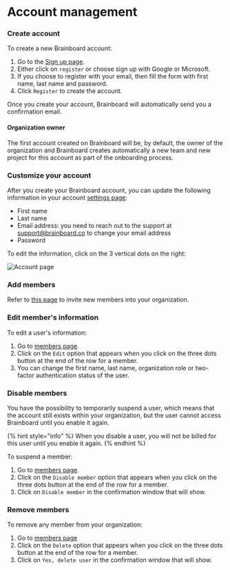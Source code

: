 # Account management

### Create account

To create a new Brainboard account:

1. Go to the [Sign up page](https://app.brainboard.co/register).
2. Either click on `register` or choose sign up with Google or Microsoft.
3. If you choose to register with your email, then fill the form with first name, last name and password.
4. Click `Register` to create the account.

Once you create your account, Brainboard will automatically send you a confirmation email.

#### Organization owner

The first account created on Brainboard will be, by default, the owner of the organization and Brainboard creates automatically a new team and new project for this account as part of the onboarding process.

### Customize your account

After you create your Brainboard account, you can update the following information in your account [settings page](https://app.brainboard.co/settings/my-profile):

* First name
* Last name
* Email address: you need to reach out to the support at support@brainboard.co to change your email address
* Password

To edit the information, click on the 3 vertical dots on the right:

![Account page](../../../.gitbook/assets/edit-profile.png)

### Add members

Refer to [this page](https://gitlab.com/brainboard/brainboard/-/blob/main/account-billing/invite-members/README.md) to invite new members into your organization.

### Edit member's information

To edit a user's information:

1. Go to [members page](https://app.brainboard.co/settings/members).
2. Click on the `Edit` option that appears when you click on the three dots button at the end of the row for a member.
3. You can change the first name, last name, organization role or two-factor authentication status of the user.

### Disable members

You have the possibility to temporarily suspend a user, which means that the account still exists within your organization, but the user cannot access Brainboard until you enable it again.

{% hint style="info" %}
When you disable a user, you will not be billed for this user until you enable it again.
{% endhint %}

To suspend a member:

1. Go to [members page](https://app.brainboard.co/settings/members).
2. Click on the `Disable member` option that appears when you click on the three dots button at the end of the row for a member.
3. Click on `Disable member` in the confirmation window that will show.

### Remove members

To remove any member from your organization:

1. Go to [members page](https://app.brainboard.co/settings/members)
2. Click on the `Delete` option that appears when you click on the three dots button at the end of the row for a member.
3. Click on `Yes, delete user` in the confirmation window that will show.

<figure><img src="../../../.gitbook/assets/edit-member-f6e556456ad5fc3a4dc5e1866d49ea08.webp" alt=""><figcaption></figcaption></figure>
